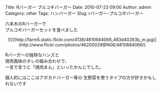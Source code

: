 Title: Rバーガー プルコギバーガー
Date: 2010-07-23 09:00
Author: admin
Category: other
Tags: ハンバーガー
Slug: rバーガー-プルコギバーガー

六本木のRバーガーで  
プルコギバーガーセットを食べました

<p>
<center>
[![](http://farm5.static.flickr.com/4138/4810684066_463d40263b_m.jpg)](http://www.flickr.com/photos/46200029@N06/4810684066/)

</center>
  
Rバーガーの独特なハンズと  
焼肉風味のタレの組み合わせで、  
一言で言うと「焼肉まん」といったかんじでした。

</p>
個人的にはここはアボカドバーガー等の  
生野菜を使うタイプの方が好きかもしれないです
